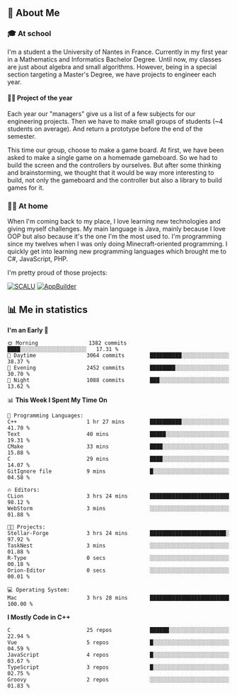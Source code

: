 ## 👀 About Me

### 🎓 At school

I'm a student a the University of Nantes in France. Currently in my first year in a Mathematics and Informatics Bachelor Degree. Until now, my classes are just about algebra and small algorithms. However, being in a special section targeting a Master's Degree, we have projects to engineer each year. 

#### 🔧🔬 Project of the year

Each year our "managers" give us a list of a few subjects for our engineering projects. Then we have to make small groups of students (~4 students on average). And return a prototype before the end of the semester.

This time our group, choose to make a game board. At first, we have been asked to make a single game on a homemade gameboard. So we had to build the screen and the controllers by ourselves. 
But after some thinking and brainstorming, we thought that it would be way more interesting to build, not only the gameboard and the controller but also a library to build games for it.

### 👨‍💻 At home

When I'm coming back to my place, I love learning new technologies and giving myself challenges. My main language is Java, mainly because I love OOP but also because it's the one I'm the most used to. I'm programming since my twelves when I was only doing Minecraft-oriented programming.  I quickly get into learning new programming languages which brought me to C#, JavaScript, PHP. 

I'm pretty proud of those projects:

[![SCALU](https://github-readme-stats.vercel.app/api/pin?username=renardfute&repo=SCALU)](https://github.com/renardfute/scalu)
[![AppBuilder](https://github-readme-stats.vercel.app/api/pin?username=pulsedev2&repo=AppBuilder)](https://github.com/pulsedev2/AppBuilder)

## 📊 Me in statistics
<!--START_SECTION:waka-->
**I'm an Early 🐤** 

```text
🌞 Morning                1382 commits        ████░░░░░░░░░░░░░░░░░░░░░   17.31 % 
🌆 Daytime                3064 commits        ██████████░░░░░░░░░░░░░░░   38.37 % 
🌃 Evening                2452 commits        ████████░░░░░░░░░░░░░░░░░   30.70 % 
🌙 Night                  1088 commits        ███░░░░░░░░░░░░░░░░░░░░░░   13.62 % 
```


📊 **This Week I Spent My Time On** 

```text
💬 Programming Languages: 
C++                      1 hr 27 mins        ██████████░░░░░░░░░░░░░░░   41.70 % 
Text                     40 mins             █████░░░░░░░░░░░░░░░░░░░░   19.31 % 
CMake                    33 mins             ████░░░░░░░░░░░░░░░░░░░░░   15.88 % 
C                        29 mins             ████░░░░░░░░░░░░░░░░░░░░░   14.07 % 
GitIgnore file           9 mins              █░░░░░░░░░░░░░░░░░░░░░░░░   04.58 % 

🔥 Editors: 
CLion                    3 hrs 24 mins       █████████████████████████   98.12 % 
WebStorm                 3 mins              ░░░░░░░░░░░░░░░░░░░░░░░░░   01.88 % 

🐱‍💻 Projects: 
Stellar-Forge            3 hrs 24 mins       ████████████████████████░   97.92 % 
TaskNest                 3 mins              ░░░░░░░░░░░░░░░░░░░░░░░░░   01.88 % 
R-Type                   0 secs              ░░░░░░░░░░░░░░░░░░░░░░░░░   00.18 % 
Orion-Editor             0 secs              ░░░░░░░░░░░░░░░░░░░░░░░░░   00.01 % 

💻 Operating System: 
Mac                      3 hrs 28 mins       █████████████████████████   100.00 % 
```

**I Mostly Code in C++** 

```text
C                        25 repos            ██████░░░░░░░░░░░░░░░░░░░   22.94 % 
Vue                      5 repos             █░░░░░░░░░░░░░░░░░░░░░░░░   04.59 % 
JavaScript               4 repos             █░░░░░░░░░░░░░░░░░░░░░░░░   03.67 % 
TypeScript               3 repos             █░░░░░░░░░░░░░░░░░░░░░░░░   02.75 % 
Groovy                   2 repos             ░░░░░░░░░░░░░░░░░░░░░░░░░   01.83 % 
```




<!--END_SECTION:waka-->

